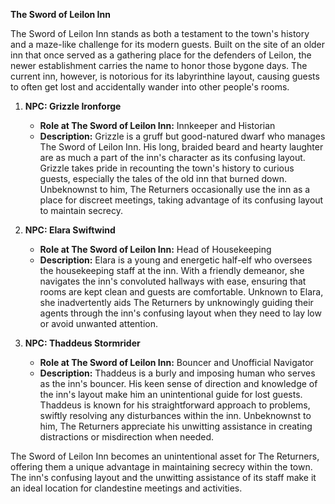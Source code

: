 **The Sword of Leilon Inn**

The Sword of Leilon Inn stands as both a testament to the town's history and a maze-like challenge for its modern guests. Built on the site of an older inn that once served as a gathering place for the defenders of Leilon, the newer establishment carries the name to honor those bygone days. The current inn, however, is notorious for its labyrinthine layout, causing guests to often get lost and accidentally wander into other people's rooms.

1. **NPC: Grizzle Ironforge**
   - **Role at The Sword of Leilon Inn:** Innkeeper and Historian
   - **Description:** Grizzle is a gruff but good-natured dwarf who manages The Sword of Leilon Inn. His long, braided beard and hearty laughter are as much a part of the inn's character as its confusing layout. Grizzle takes pride in recounting the town's history to curious guests, especially the tales of the old inn that burned down. Unbeknownst to him, The Returners occasionally use the inn as a place for discreet meetings, taking advantage of its confusing layout to maintain secrecy.

2. **NPC: Elara Swiftwind**
   - **Role at The Sword of Leilon Inn:** Head of Housekeeping
   - **Description:** Elara is a young and energetic half-elf who oversees the housekeeping staff at the inn. With a friendly demeanor, she navigates the inn's convoluted hallways with ease, ensuring that rooms are kept clean and guests are comfortable. Unknown to Elara, she inadvertently aids The Returners by unknowingly guiding their agents through the inn's confusing layout when they need to lay low or avoid unwanted attention.

3. **NPC: Thaddeus Stormrider**
   - **Role at The Sword of Leilon Inn:** Bouncer and Unofficial Navigator
   - **Description:** Thaddeus is a burly and imposing human who serves as the inn's bouncer. His keen sense of direction and knowledge of the inn's layout make him an unintentional guide for lost guests. Thaddeus is known for his straightforward approach to problems, swiftly resolving any disturbances within the inn. Unbeknownst to him, The Returners appreciate his unwitting assistance in creating distractions or misdirection when needed.

The Sword of Leilon Inn becomes an unintentional asset for The Returners, offering them a unique advantage in maintaining secrecy within the town. The inn's confusing layout and the unwitting assistance of its staff make it an ideal location for clandestine meetings and activities.